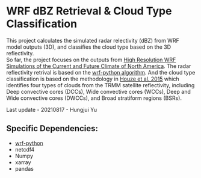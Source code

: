 # WRF dBZ Retrieval & Cloud Type Classification

This project calculates the simulated radar relectivity (dBZ) from WRF model outputs (3D), and classifies the cloud type based on the 3D reflectivity. \
So far, the project focuses on the outputs from [High Resolution WRF Simulations of the Current and Future Climate of North America](https://rda.ucar.edu/datasets/ds612.0/). The radar reflectivity retrival is based on the [wrf-python algorithm](https://wrf-python.readthedocs.io/en/latest/user_api/generated/wrf.dbz.html). And the cloud type classification is based on the methodology in [Houze et al. 2015](https://agupubs.onlinelibrary.wiley.com/doi/10.1002/2015RG000488) which identifies four types of clouds from the TRMM satellite reflectivity, including Deep convective cores (DCCs), Wide convective cores (WCCs), Deep and Wide convective cores (DWCCs), and Broad stratiform regions (BSRs).

Last update - 20210817 - Hungjui Yu

## Specific Dependencies:

* [wrf-python](https://wrf-python.readthedocs.io/en/latest/index.html)
* netcdf4
* Numpy
* xarray
* pandas
